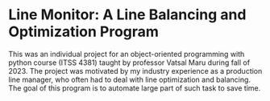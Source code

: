 # **Line Monitor**: A Line Balancing and Optimization Program

This was an individual project for an object-oriented programming with python course (ITSS 4381) taught by professor Vatsal Maru during fall of 2023.
The project was motivated by my industry experience as a production line manager, who often had to deal with line optimization and balancing.
The goal of this program is to automate large part of such task to save time.
